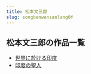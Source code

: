 ```yaml
---
title: 松本文三郎
slug: songbenwensanlang0f
---
```


## 松本文三郎の作品一覧

- [世界に於ける印度](shijieniyukeruyindu92)
- [印度の聖人](yindunoshengren1e)
